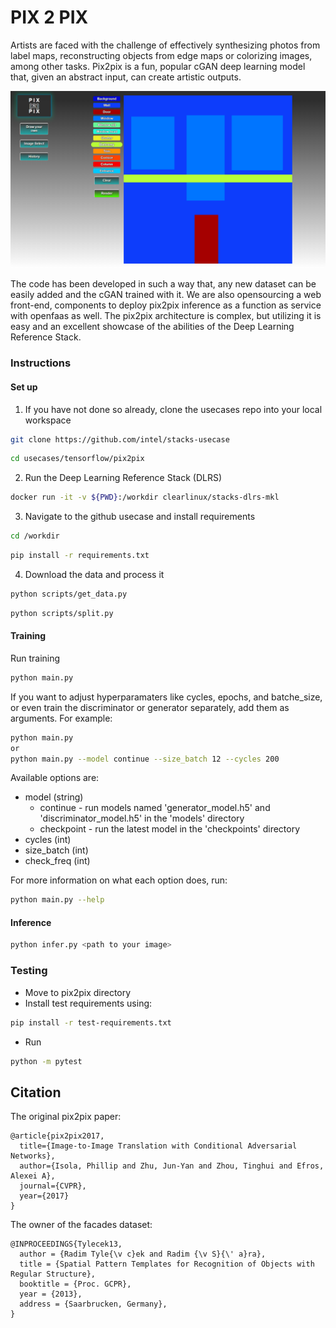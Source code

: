 # PIX 2 PIX

Artists are faced with the challenge of effectively synthesizing photos from label maps, reconstructing objects from edge maps or colorizing images, among other tasks. Pix2pix is a fun, popular cGAN deep learning model that, given an abstract input, can create artistic outputs. 

![app_frontend](./pix2pix_website/pix2pix.png)

The code has been developed in such a way that, any new dataset can be easily added and the cGAN trained with it. We are also opensourcing a web front-end, components to deploy pix2pix inference as a function as service with openfaas as well. The pix2pix architecture is complex, but utilizing it is easy and an excellent showcase of the abilities of the Deep Learning Reference Stack. 

### Instructions

#### Set up
1. If you have not done so already, clone the usecases repo into your local workspace
```bash
git clone https://github.com/intel/stacks-usecase
```
```bash
cd usecases/tensorflow/pix2pix
```
2. Run the Deep Learning Reference Stack (DLRS)
```bash
docker run -it -v ${PWD}:/workdir clearlinux/stacks-dlrs-mkl
```
3. Navigate to the github usecase and install requirements
```bash
cd /workdir
```
```bash
pip install -r requirements.txt
```
4. Download the data and process it
```bash
python scripts/get_data.py
```
```bash
python scripts/split.py
```

#### Training
Run training
```bash
python main.py
```

If you want to adjust hyperparamaters like cycles, epochs, and batche_size, or even train the discriminator or generator separately, add them as arguments. For example:
```bash
python main.py
or
python main.py --model continue --size_batch 12 --cycles 200
```

Available options are:
* model (string)
    * continue - run models named 'generator_model.h5' and 'discriminator_model.h5' in the 'models' directory
    * checkpoint - run the latest model in the 'checkpoints' directory
* cycles (int)
* size_batch (int)
* check_freq (int)

For more information on what each option does, run:
```bash
python main.py --help
```


#### Inference
```bash
python infer.py <path to your image>
```


### Testing

- Move to pix2pix directory 
- Install test requirements using:

```bash
pip install -r test-requirements.txt
```

- Run 

```bash
python -m pytest
```

## Citation

The original pix2pix paper:
```
@article{pix2pix2017,
  title={Image-to-Image Translation with Conditional Adversarial Networks},
  author={Isola, Phillip and Zhu, Jun-Yan and Zhou, Tinghui and Efros, Alexei A},
  journal={CVPR},
  year={2017}
}
```

The owner of the facades dataset:
```
@INPROCEEDINGS{Tylecek13,
  author = {Radim Tyle{\v c}ek and Radim {\v S}{\' a}ra},
  title = {Spatial Pattern Templates for Recognition of Objects with Regular Structure},
  booktitle = {Proc. GCPR},
  year = {2013},
  address = {Saarbrucken, Germany},
}
```
